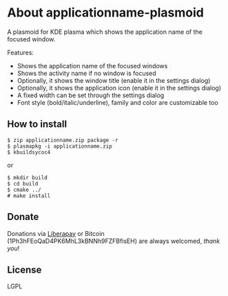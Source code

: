 About applicationname-plasmoid
==============================

A plasmoid for KDE plasma which shows the application name of the focused window.

Features:
  * Shows the application name of the focused windows
  * Shows the activity name if no window is focused
  * Optionally, it shows the window title (enable it in the settings dialog)
  * Optionally, it shows the application icon (enable it in the settings dialog)
  * A fixed width can be set through the settings dialog
  * Font style (bold/italic/underline), family and color are customizable too

## How to install

    $ zip applicationname.zip package -r
    $ plasmapkg -i applicationname.zip
    $ kbuildsycoc4

or

    $ mkdir build
    $ cd build
    $ cmake ../
    # make install

## Donate

Donations via [Liberapay](https://liberapay.com/ilpianista) or Bitcoin (1Ph3hFEoQaD4PK6MhL3kBNNh9FZFBfisEH) are always welcomed, _thank you_!

## License

LGPL
